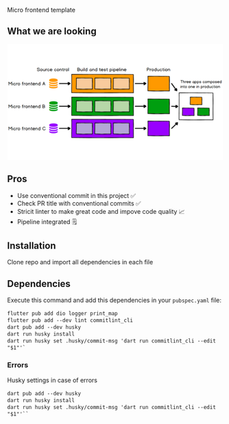 Micro frontend template

## What we are looking

![architecture](./arch.png)

## Pros

  - Use conventional commit in this project ✅
  - Check PR title with conventional commits ✅
  - Stricit linter to make great code and impove code quality 📈
  - Pipeline integrated 🗒️

## Installation

Clone repo and import all dependencies in each file


## Dependencies
Execute this command and add this dependencies in your `pubspec.yaml` file:

```
flutter pub add dio logger print_map
flutter pub add --dev lint commitlint_cli 
dart pub add --dev husky
dart run husky install
dart run husky set .husky/commit-msg 'dart run commitlint_cli --edit "$1"'`
```

### Errors

Husky settings in case of errors

```
dart pub add --dev husky
dart run husky install
dart run husky set .husky/commit-msg 'dart run commitlint_cli --edit "$1"'``
```